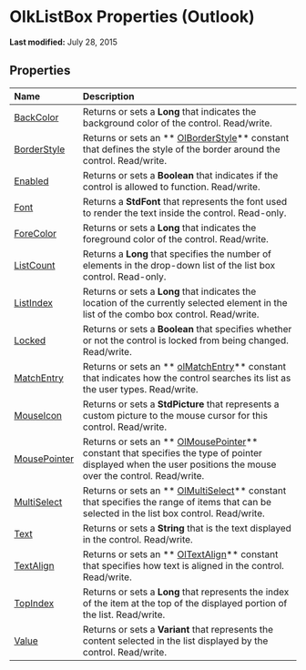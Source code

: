 
# OlkListBox Properties (Outlook)

 **Last modified:** July 28, 2015


## Properties



|**Name**|**Description**|
|:-----|:-----|
| [BackColor](aabe5928-acde-7a21-b0d5-2910aa5855bb.md)|Returns or sets a  **Long** that indicates the background color of the control. Read/write.|
| [BorderStyle](d1c0208b-d054-077c-41e6-1300d5af0dcf.md)|Returns or sets an  ** [OlBorderStyle](fd0a6be8-8d4b-be9f-639c-cd1ea5de9c97.md)** constant that defines the style of the border around the control. Read/write.|
| [Enabled](7d8e8f3c-9abe-98ef-a91e-9232036696e2.md)|Returns or sets a  **Boolean** that indicates if the control is allowed to function. Read/write.|
| [Font](6805d5e8-b1b6-ab5b-25e1-6a2863a87a59.md)|Returns a  **StdFont** that represents the font used to render the text inside the control. Read-only.|
| [ForeColor](1c99213e-8d85-25cb-018b-09f87ccf63d4.md)|Returns or sets a  **Long** that indicates the foreground color of the control. Read/write.|
| [ListCount](7e3a33ff-6c6d-7667-108f-fc2ca27ff01f.md)|Returns a  **Long** that specifies the number of elements in the drop-down list of the list box control. Read-only.|
| [ListIndex](682f412b-421a-c106-6a4d-f9dcde544c87.md)|Returns or sets a  **Long** that indicates the location of the currently selected element in the list of the combo box control. Read/write.|
| [Locked](bd11db49-2cbe-da87-9a6e-213d867668cb.md)|Returns or sets a  **Boolean** that specifies whether or not the control is locked from being changed. Read/write.|
| [MatchEntry](356d3bf5-aee6-5085-a7b5-5d2dbb8d1335.md)|Returns or sets an  ** [olMatchEntry](b4c8aa72-747a-df06-4b92-5f54461164a3.md)** constant that indicates how the control searches its list as the user types. Read/write.|
| [MouseIcon](4025b752-b628-ef0e-70ae-2d69ef449dc3.md)|Returns or sets a  **StdPicture** that represents a custom picture to the mouse cursor for this control. Read/write.|
| [MousePointer](ba3ef4e0-c825-b705-18f6-fc93397bb13c.md)|Returns or sets an  ** [OlMousePointer](527df8bb-000c-f108-0522-2d294858b251.md)** constant that specifies the type of pointer displayed when the user positions the mouse over the control. Read/write.|
| [MultiSelect](33bd205a-9ed8-a20f-c1dd-796563476ed5.md)|Returns or sets an  ** [OlMultiSelect](33d61773-515f-e267-d60a-a3d91f3be9d7.md)** constant that specifies the range of items that can be selected in the list box control. Read/write.|
| [Text](5bd07fce-bf12-eec5-b9d9-6d888296c30d.md)|Returns or sets a  **String** that is the text displayed in the control. Read/write.|
| [TextAlign](1e0ed7e5-d3fa-0eef-6475-e111dc02cfc0.md)|Returns or sets an  ** [OlTextAlign](f79a8b30-37e0-c1e6-7414-f664dfeb0c86.md)** constant that specifies how text is aligned in the control. Read/write.|
| [TopIndex](8d024de7-4135-4957-4d84-1b0199219f8f.md)|Returns or sets a  **Long** that represents the index of the item at the top of the displayed portion of the list. Read/write.|
| [Value](5a70152d-8253-90f1-a59d-87ec6b5d54db.md)|Returns or sets a  **Variant** that represents the content selected in the list displayed by the control. Read/write.|

